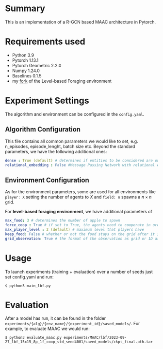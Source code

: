 # Summary
This is an implementation of a R-GCN based MAAC architecture in Pytorch.


# Requirements used 
- Python 3.9
- Pytorch 1.13.1
- Pytorch Geometric 2.2.0
- Numpy 1.24.0
- Baselines 0.1.5
- my [fork](https://github.com/sharlinu/lb-foraging) of the Level-based Foraging environment


# Experiment Settings
The algorithm and environment can be configured in the `config.yaml`. 

## Algorithm Configuration
This file contains all common parameters we would like to set, 
e.g. n_episodes, episode_lenght, batch size etc. Beyond the standard parameters, we have the following additional ones:
```yaml
dense : True (default) # determines if entities to be considered are only the objects and agents (i.e. True) or all cells in the grid (dense=False)
relational_embedding : False #Message Passing Network with relational embeddings or standard R-GCN
```

## Environment Configuration
As for the environment parameters, some are used
for all environments like `player: X` setting the number of agents to $X$ and `field: n` spawns a $n \times n$ grid. 

For **level-based foraging environment**, we have additional parameters of
```yaml
max_food: 3 # determines the number of apple to spawn 
force_coop : True # if set to True, the agents need to cooperate in order to pick up food 
max_player_level : 2 (default) # maximum level that players have
keep_food: False # whether or not the food stays on the grid after it is picked up. If it stays, it gets a level of -1, otherwise it is removed
grid_observation: True # the format of the observation as grid or 1D array. Needs to be True for MARC
```


# Usage
To launch experiments (training + evaluation) over a number of seeds just set config.yaml and run:
```commandline
$ python3 main_lbf.py
```

# Evaluation
After a model has run, it can be found in the folder `experiments/{alg}/{env_name}/{experiment_id}/saved_models/`. For example, to evaluate MAAC we would run:
```commandline
$ python3 evaluate_maac.py experiments/MAAC/lbf/2023-09-27_lbf_15x15_8p_1f_coop_std_seed4001/saved_models/ckpt_final.pth.tar
```